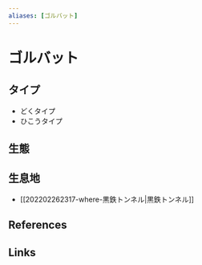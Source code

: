 ```yaml
---
aliases: [ゴルバット]
---
```

# ゴルバット

## タイプ

- どくタイプ
- ひこうタイプ

## 生態



## 生息地

- [[202202262317-where-黒鉄トンネル|黒鉄トンネル]]

## References



## Links


